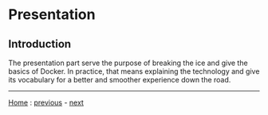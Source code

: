 # Presentation

## Introduction
The presentation part serve the purpose of breaking the ice and give the basics
of Docker. In practice, that means explaining the technology and give its
vocabulary for a better and smoother experience down the road.

---
[Home](./README.md) :
[previous](./Presentation/README.md) -
[next](./Docker/README.md)
